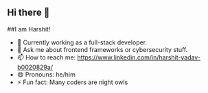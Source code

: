 ## Hi there 👋
##I am Harshit!

- 🌱 Currently working as a full-stack developer.<br>
- 💬 Ask me about frontend frameworks or cybersecurity stuff.<br>
- 📫 How to reach me:
https://www.linkedin.com/in/harshit-yadav-b0020829a/<br>
- 😄 Pronouns: he/him<br>
- ⚡ Fun fact: Many coders are night owls

